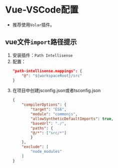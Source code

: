 # Vue-VSCode配置

* 推荐使用`Volar`插件。
## vue文件`import`路径提示
1. 安装插件：`Path Intellisense`
1. 配置：
    ```json
    "path-intellisense.mappings": {
        "@": "${workspaceRoot}/src"
    }
    ```
    <!-- more -->
1. 在项目中创建jsconfig.json或者tsconfig.json
    ```json
    {
        "compilerOptions": {
            "target": "ES6",
            "module": "commonjs",
            "allowSyntheticDefaultImports": true,
            "baseUrl": "./",
            "paths": {
            "@/*": ["src/*"]
            }
        },
        "exclude": [
            "node_modules"
        ]
    }
    ```